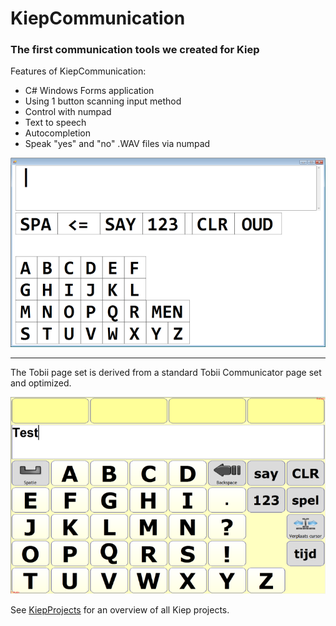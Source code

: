 # KiepCommunication
### The first communication tools we created for Kiep
 
Features of KiepCommunication:
 - C# Windows Forms application
 - Using 1 button scanning input method
 - Control with numpad 
 - Text to speech
 - Autocompletion
 - Speak "yes" and "no" .WAV files via numpad
 
![KiepCommunication Screenshot](KiepCommunicationScreenshot.png)

---

The Tobii page set is derived from a standard Tobii Communicator page set and optimized.

![Tobii Screenshot](TobiiScreenshot.png)

See [KiepProjects](https://github.com/Joozt/KiepProjects) for an overview of all Kiep projects.
